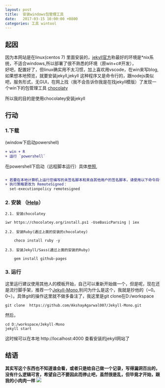 ```yaml
---
layout: post
title:  安装windows包管理工具
date:   2017-03-15 10:00:00 +0800
categories: 工具 wintool
---    
```

## 起因  

因为本网站是在linux(centos 7) 里面安装的，[jekyll官方](http://jekyll.com.cn/)称最好的环境是*nix系统，不适合windows,所以部署了很不熟悉的环境（原win+c#开发），  
好吧，配置好了，但linux确实用不太习惯，加上喜欢用vscode，在win来写blog,如果想本地预览，就要安装jekyll,jekyll
这种程序又是命令行的，跟nodejs类似吧，服务形式，无GUI，在网上找（我不会告诉你我是在找jekyll模版）了发现一个win下的包管理工具 [chocolaty](https://chocolatey.org/)   

所以我的目的是使用chocolatey安装jekyll


## 行动  
### 1.下载        

(window下启动powershell)

```diff
+ win + R 
+ 运行 `powershell` 

```   
<!--```diff
+ this will be highlighted in green
- this will be highlighted in red 
```-->

在powershell下启动（远程脚本运行）具体[参照](http://www.cnblogs.com/zhaozhan/archive/2012/06/01/2529384.html),  
```diff

+ 若要在本地计算机上运行您编写的未签名脚本和来自其他用户的签名脚本，请使用以下命令将计算机上的 
+ 执行策略更改为 RemoteSigned： 
  set-executionpolicy remotesigned
```

### 2. 安装 （[Help](https://chocolatey.org/install)）   

    

```
2.1. 安装chocolatey  

iwr https://chocolatey.org/install.ps1 -UseBasicParsing | iex

``` 

```
2.2. 安装Ruby(通过上面的安装的chocolatey)  

    choco install ruby -y

``` 
```
2.3. 安装Jekyll/Sass(通过上面的安装的Ruby)  

    gem install github-pages

``` 

### 3. 运行   
这里运行建议使用其他人的模板开始，自己可以重新开始做一个，但是呢，现在还是流行脚手架，推荐一个[Jekyll-Mono](https://github.com/AkshayAgarwal007/Jekyll-Mono),别问为什么是这个，我就是抄他的（~0。0~）。具体git的操作这里就不做多备注了，我这里是git clone在D:/workspace 
```git
git clone  https://github.com/AkshayAgarwal007/Jekyll-Mono.git
```  
然后，  
```
cd D:/workspace/Jekyll-Mono  
jekyll start  

```  
这时候可以在本地 http://localhost:4000 查看安装的jekyll网站了
## 结语  
**其实写这个东西也不知道谁会看，或者只是给自己做一个记录，写得漏洞百出的，没有什么逻辑可言，希望自己不要因此而停止吧，虽然很是乱，但毕竟才开始，跟我的小肉肉一样**
![](http://image18.poco.cn/mypoco/myphoto/20170315/11/6645508220170315115602090.jpg)


